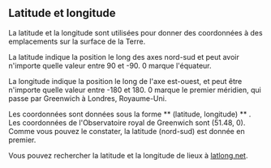 ## Latitude et longitude

La latitude et la longitude sont utilisées pour donner des coordonnées à des emplacements sur la surface de la Terre.

La latitude indique la position le long des axes nord-sud et peut avoir n'importe quelle valeur entre 90 et -90. 0 marque l'équateur.

La longitude indique la position le long de l'axe est-ouest, et peut être n'importe quelle valeur entre -180 et 180. 0 marque le premier méridien, qui passe par Greenwich à Londres, Royaume-Uni.

Les coordonnées sont données sous la forme ** (latitude, longitude) ** . Les coordonnées de l'Observatoire royal de Greenwich sont (51.48, 0). Comme vous pouvez le constater, la latitude (nord-sud) est donnée en premier.

Vous pouvez rechercher la latitude et la longitude de lieux à [latlong.net](http://www.latlong.net/).